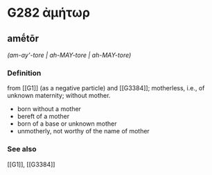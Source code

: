 # G282 ἀμήτωρ

## amḗtōr

_(am-ay'-tore | ah-MAY-tore | ah-MAY-tore)_

### Definition

from [[G1]] (as a negative particle) and [[G3384]]; motherless, i.e., of unknown maternity; without mother.

- born without a mother
- bereft of a mother
- born of a base or unknown mother
- unmotherly, not worthy of the name of mother

### See also

[[G1]], [[G3384]]

